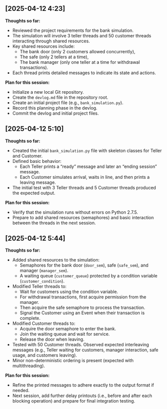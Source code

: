## [2025-04-12 4:23]
**Thoughts so far:**
- Reviewed the project requirements for the bank simulation.
- The simulation will involve 3 teller threads and 50 customer threads interacting through shared resources.
- Key shared resources include:
  - The bank door (only 2 customers allowed concurrently),
  - The safe (only 2 tellers at a time),
  - The bank manager (only one teller at a time for withdrawal transactions).
- Each thread prints detailed messages to indicate its state and actions.

**Plan for this session:**
- Initialize a new local Git repository.
- Create the `devlog.md` file in the repository root.
- Create an initial project file (e.g., `bank_simulation.py`).
- Record this planning phase in the devlog.
- Commit the devlog and initial project files.

## [2025-04-12 5:10]
**Thoughts so far:**
- Created the initial `bank_simulation.py` file with skeleton classes for Teller and Customer.
- Defined basic behavior:
  - Each Teller prints a “ready” message and later an “ending session” message.
  - Each Customer simulates arrival, waits in line, and then prints a leaving message.
- The initial test with 3 Teller threads and 5 Customer threads produced the expected output.

**Plan for this session:**
- Verify that the simulation runs without errors on Python 2.7.5.
- Prepare to add shared resources (semaphores) and basic interaction between the threads in the next session.

## [2025-04-12 5:44]
**Thoughts so far:**
- Added shared resources to the simulation:
  - Semaphores for the bank door (`door_sem`), safe (`safe_sem`), and manager (`manager_sem`).
  - A waiting queue (`customer_queue`) protected by a condition variable (`customer_condition`).
- Modified Teller threads to:
  - Wait for customers using the condition variable.
  - For withdrawal transactions, first acquire permission from the manager.
  - Then acquire the safe semaphore to process the transaction.
  - Signal the Customer using an Event when their transaction is complete.
- Modified Customer threads to:
  - Acquire the door semaphore to enter the bank.
  - Join the waiting queue and wait for service.
  - Release the door when leaving.
- Tested with 50 Customer threads. Observed expected interleaving messages (e.g., Teller waiting for customers, manager interaction, safe usage, and customers leaving).
- Minor non-deterministic ordering is present (expected with multithreading).

**Plan for this session:**
- Refine the printed messages to adhere exactly to the output format if needed.
- Next session, add further delay printouts (i.e., before and after each blocking operation) and prepare for final integration testing.

